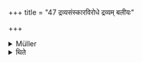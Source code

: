 +++
title = "47 द्रव्यसंस्कारविरोधे द्रव्यम् बलीयः"

+++

<details><summary>Müller</summary>

If there is contradiction with regard to the substance, the object prevails.

#####  Commentary

An example makes the meaning of this Sūtra quite clear. Generally the yūpa or sacrificial post for fastening sacrificial animals is made of Khadira wood. But if a post made of wood is not strong enough to hold the animal, then an iron post is to be used, the object being the fastening of the animal, while the material is of less consequence.
</details>

<details><summary>थिते</summary>

द्रव्यसंस्कारविरोधे द्रव्यं बलीयः ४७
</details>
